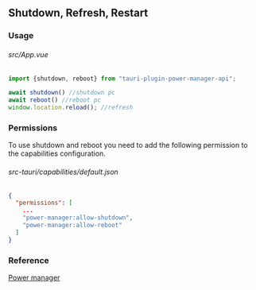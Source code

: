 ## Shutdown, Refresh, Restart

### Usage
###### src/App.vue
```typescript
import {shutdown, reboot} from "tauri-plugin-power-manager-api";

await shutdown() //shutdown pc
await reboot() //reboot pc
window.location.reload(); //refresh

```

### Permissions
To use shutdown and reboot you need to add the following permission to the capabilities configuration.

###### src-tauri/capabilities/default.json
``` json
{
  "permissions": [
    ...
    "power-manager:allow-shutdown",
    "power-manager:allow-reboot"
  ]
}
```

### Reference
[Power manager](https://crates.io/crates/tauri-plugin-power-manager)